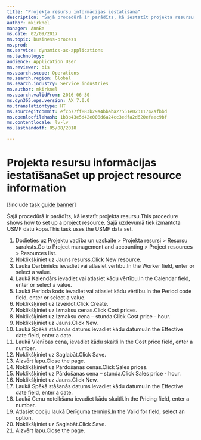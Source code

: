 ```yaml
--- 
title: "Projekta resursu informācijas iestatīšana"
description: "Šajā procedūrā ir parādīts, kā iestatīt projekta resursu."
author: mkirknel
manager: AnnBe
ms.date: 02/09/2017
ms.topic: business-process
ms.prod: 
ms.service: dynamics-ax-applications
ms.technology: 
audience: Application User
ms.reviewer: bis
ms.search.scope: Operations
ms.search.region: Global
ms.search.industry: Service industries
ms.author: mkirknel
ms.search.validFrom: 2016-06-30
ms.dyn365.ops.version: AX 7.0.0
ms.translationtype: HT
ms.sourcegitcommit: efcb77ff883b29a4bbaba27551e02311742afbbd
ms.openlocfilehash: 1b3b43e5d42e008d6a24cc3edfa2d620efaec9bf
ms.contentlocale: lv-lv
ms.lasthandoff: 05/08/2018

---
```

# <a name="set-up-project-resource-information"></a><span data-ttu-id="e70c2-103">Projekta resursu informācijas iestatīšana</span><span class="sxs-lookup"><span data-stu-id="e70c2-103">Set up project resource information</span></span>

[!include [task guide banner](../../includes/task-guide-banner.md)]

<span data-ttu-id="e70c2-104">Šajā procedūrā ir parādīts, kā iestatīt projekta resursu.</span><span class="sxs-lookup"><span data-stu-id="e70c2-104">This procedure shows how to set up a project resource.</span></span> <span data-ttu-id="e70c2-105">Šajā uzdevumā tiek izmantota USMF datu kopa.</span><span class="sxs-lookup"><span data-stu-id="e70c2-105">This task uses the USMF data set.</span></span>

1. <span data-ttu-id="e70c2-106">Dodieties uz Projektu vadība un uzskaite > Projekta resursi > Resursu saraksts.</span><span class="sxs-lookup"><span data-stu-id="e70c2-106">Go to Project management and accounting > Project resources > Resources list.</span></span>
2. <span data-ttu-id="e70c2-107">Noklikšķiniet uz Jauns resurss.</span><span class="sxs-lookup"><span data-stu-id="e70c2-107">Click New resource.</span></span>
3. <span data-ttu-id="e70c2-108">Laukā Darbinieks ievadiet vai atlasiet vērtību.</span><span class="sxs-lookup"><span data-stu-id="e70c2-108">In the Worker field, enter or select a value.</span></span>
4. <span data-ttu-id="e70c2-109">Laukā Kalendārs ievadiet vai atlasiet kādu vērtību.</span><span class="sxs-lookup"><span data-stu-id="e70c2-109">In the Calendar field, enter or select a value.</span></span>
5. <span data-ttu-id="e70c2-110">Laukā Perioda kods ievadiet vai atlasiet kādu vērtību.</span><span class="sxs-lookup"><span data-stu-id="e70c2-110">In the Period code field, enter or select a value.</span></span>
6. <span data-ttu-id="e70c2-111">Noklikšķiniet uz Izveidot.</span><span class="sxs-lookup"><span data-stu-id="e70c2-111">Click Create.</span></span>
7. <span data-ttu-id="e70c2-112">Noklikšķiniet uz Izmaksu cenas.</span><span class="sxs-lookup"><span data-stu-id="e70c2-112">Click Cost prices.</span></span>
8. <span data-ttu-id="e70c2-113">Noklikšķiniet uz Izmaksu cena – stunda.</span><span class="sxs-lookup"><span data-stu-id="e70c2-113">Click Cost price - hour.</span></span>
9. <span data-ttu-id="e70c2-114">Noklikšķiniet uz Jauns.</span><span class="sxs-lookup"><span data-stu-id="e70c2-114">Click New.</span></span>
10. <span data-ttu-id="e70c2-115">Laukā Spēkā stāšanās datums ievadiet kādu datumu.</span><span class="sxs-lookup"><span data-stu-id="e70c2-115">In the Effective date field, enter a date.</span></span>
11. <span data-ttu-id="e70c2-116">Laukā Vienības cena, ievadiet kādu skaitli.</span><span class="sxs-lookup"><span data-stu-id="e70c2-116">In the Cost price field, enter a number.</span></span>
12. <span data-ttu-id="e70c2-117">Noklikšķiniet uz Saglabāt.</span><span class="sxs-lookup"><span data-stu-id="e70c2-117">Click Save.</span></span>
13. <span data-ttu-id="e70c2-118">Aizvērt lapu.</span><span class="sxs-lookup"><span data-stu-id="e70c2-118">Close the page.</span></span>
14. <span data-ttu-id="e70c2-119">Noklikšķiniet uz Pārdošanas cenas.</span><span class="sxs-lookup"><span data-stu-id="e70c2-119">Click Sales prices.</span></span>
15. <span data-ttu-id="e70c2-120">Noklikšķiniet uz Pārdošanas cena – stunda.</span><span class="sxs-lookup"><span data-stu-id="e70c2-120">Click Sales price - hour.</span></span>
16. <span data-ttu-id="e70c2-121">Noklikšķiniet uz Jauns.</span><span class="sxs-lookup"><span data-stu-id="e70c2-121">Click New.</span></span>
17. <span data-ttu-id="e70c2-122">Laukā Spēkā stāšanās datums ievadiet kādu datumu.</span><span class="sxs-lookup"><span data-stu-id="e70c2-122">In the Effective date field, enter a date.</span></span>
18. <span data-ttu-id="e70c2-123">Laukā Cenu noteikšana ievadiet kādu skaitli.</span><span class="sxs-lookup"><span data-stu-id="e70c2-123">In the Pricing field, enter a number.</span></span>
19. <span data-ttu-id="e70c2-124">Atlasiet opciju laukā Derīguma termiņš.</span><span class="sxs-lookup"><span data-stu-id="e70c2-124">In the Valid for field, select an option.</span></span>
20. <span data-ttu-id="e70c2-125">Noklikšķiniet uz Saglabāt.</span><span class="sxs-lookup"><span data-stu-id="e70c2-125">Click Save.</span></span>
21. <span data-ttu-id="e70c2-126">Aizvērt lapu.</span><span class="sxs-lookup"><span data-stu-id="e70c2-126">Close the page.</span></span>


